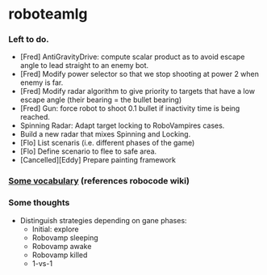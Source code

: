 roboteamlg
==========

### Left to do.
* [Fred] AntiGravityDrive: compute scalar product as to avoid escape angle to lead straight to an enemy bot.
* [Fred] Modify power selector so that we stop shooting at power 2 when enemy is far.
* [Fred] Modify radar algorithm to give priority to targets that have a low escape angle (their bearing = the bullet bearing)
* [Fred] Gun: force robot to shoot 0.1 bullet if inactivity time is being reached.
* Spinning Radar: Adapt target locking to RoboVampires cases.
* Build a new radar that mixes Spinning and Locking.
* [Flo] List scenaris (i.e. different phases of the game)
* [Flo] Define scenario to flee to safe area.
* [Cancelled][Eddy] Prepare painting framework


### [Some vocabulary](https://coggle.it/diagram/51ade2c0e354014b1c00a43c/a19ae89e8368aa6171bd485adc1017fae44904e554ae9272fec52f6bb85c2294) (references robocode wiki)

### Some thoughts

* Distinguish strategies depending on gane phases:
  - Initial: explore
  - Robovamp sleeping
  - Robovamp awake
  - Robovamp killed
  - 1-vs-1
